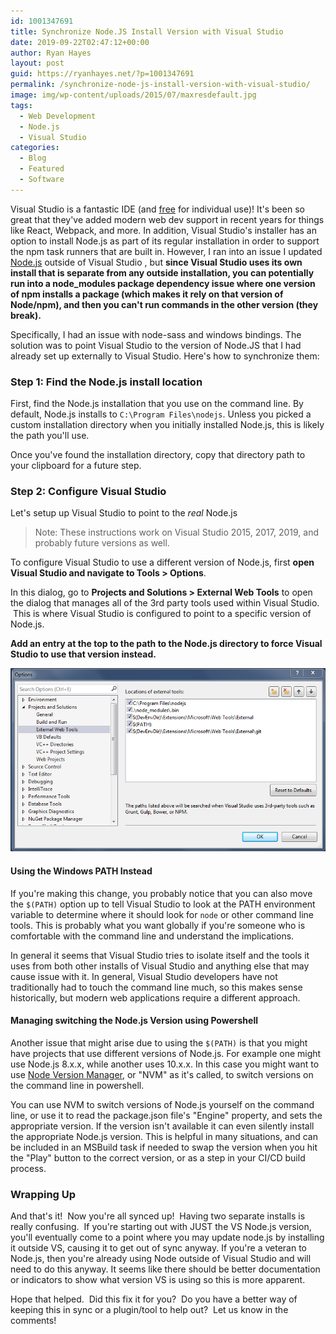 ```yaml
---
id: 1001347691
title: Synchronize Node.JS Install Version with Visual Studio
date: 2019-09-22T02:47:12+00:00
author: Ryan Hayes
layout: post
guid: https://ryanhayes.net/?p=1001347691
permalink: /synchronize-node-js-install-version-with-visual-studio/
image: img/wp-content/uploads/2015/07/maxresdefault.jpg
tags: 
  - Web Development
  - Node.js
  - Visual Studio
categories:
  - Blog
  - Featured
  - Software
---
```

Visual Studio is a fantastic IDE (and [free](https://www.visualstudio.com/downloads/download-visual-studio-vs) for individual use)! It's been so great that they've added modern web dev support in recent years for things like React, Webpack, and more. In addition, Visual Studio's installer has an option to install Node.js as part of its regular installation in order to support the npm task runners that are built in. However, I ran into an issue I updated [Node.js](https://nodejs.org) outside of Visual Studio , but **since Visual Studio uses its own install that is separate from any outside installation, you can potentially run into a node_modules package dependency issue where one version of npm installs a package (which makes it rely on that version of Node/npm), and then you can't run commands in the other version (they break).**

Specifically, I had an issue with node-sass and windows bindings. The solution was to point Visual Studio to the version of Node.JS that I had already set up externally to Visual Studio. Here's how to synchronize them:
<!--more-->

### Step 1: Find the Node.js install location


First, find the Node.js installation that you use on the command line. By default, Node.js installs to `C:\Program Files\nodejs`. Unless you picked a custom installation directory when you initially installed Node.js, this is likely the path you'll use.

Once you've found the installation directory, copy that directory path to your clipboard for a future step.

### Step 2: Configure Visual Studio
Let's setup up Visual Studio to point to the *real* Node.js
> Note: These instructions work on Visual Studio 2015, 2017, 2019, and probably future versions as well.

To configure Visual Studio to use a different version of Node.js, first **open Visual Studio and navigate to Tools > Options**. 

In this dialog, go to **Projects and Solutions > External Web Tools** to open the dialog that manages all of the 3rd party tools used within Visual Studio.  This is where Visual Studio is configured to point to a specific version of Node.js.

**Add an entry at the top to the path to the Node.js directory to force Visual Studio to use that version instead.**

![Locations of external tools setting in Visual Studio Options panel](img/wp-content/uploads/2015/07/Capture.png)

#### Using the Windows PATH Instead

If you're making this change, you probably notice that you can also move the `$(PATH)` option up to tell Visual Studio to look at the PATH environment variable to determine where it should look for `node` or other command line tools. This is probably what you want globally if you're someone who is comfortable with the command line and understand the implications. 

In general it seems that Visual Studio tries to isolate itself and the tools it uses from both other installs of Visual Studio and anything else that may cause issue with it. In general, Visual Studio developers have not traditionally had to touch the command line much, so this makes sense historically, but modern web applications require a different approach.

#### Managing switching the Node.js Version using Powershell

Another issue that might arise due to using the `$(PATH)` is that you might have projects that use different versions of Node.js. For example one might use Node.js 8.x.x, while another uses 10.x.x. In this case you might want to use [Node Version Manager](https://github.com/aaronpowell/ps-nvm), or "NVM" as it's called, to switch versions on the command line in powershell.

 You can use NVM to switch versions of Node.js yourself on the command line, or use it to read the package.json file's "Engine" property, and sets the appropriate version. If the version isn't available it can even silently install the appropriate Node.js version. This is helpful in many situations, and can be included in an MSBuild task if needed to swap the version when you hit the "Play" button to the correct version, or as a step in your CI/CD build process.

### Wrapping Up

And that's it!  Now you're all synced up!  Having two separate installs is really confusing.  If you're starting out with JUST the VS Node.js version, you'll eventually come to a point where you may update node.js by installing it outside VS, causing it to get out of sync anyway. If you're a veteran to Node.js, then you're already using Node outside of Visual Studio and will need to do this anyway. It seems like there should be better documentation or indicators to show what version VS is using so this is more apparent.

Hope that helped.  Did this fix it for you?  Do you have a better way of keeping this in sync or a plugin/tool to help out?  Let us know in the comments!